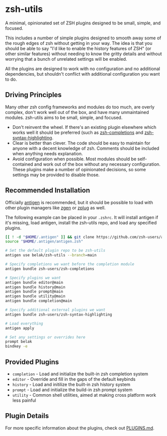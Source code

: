 # zsh-utils

A minimal, opinionated set of ZSH plugins designed to be small, simple, and
focused.

This includes a number of simple plugins designed to smooth away some of the
rough edges of zsh without getting in your way. The idea is that you should be
able to say "I'd like to enable the history features of ZSH" (or other similar
features) without needing to know the gritty details and without worrying that
a bunch of unrelated settings will be enabled.

All the plugins are designed to work with no configuration and no additional
dependencies, but shouldn't conflict with additional configuration you want to
do.

## Driving Principles

Many other zsh config frameworks and modules do too much, are overly complex,
don't work well out of the box, and have many unmaintained modules. zsh-utils
aims to be small, simple, and focused.

- Don't reinvent the wheel. If there's an existing plugin elsewhere which works
  well it should be preferred (such as [zsh-completions](https://github.com/zsh-users/zsh-completions)
  and [zsh-syntax-highlighting](https://github.com/zsh-users/zsh-syntax-highlighting).
- Clear is better than clever. The code should be easy to maintain for anyone
  with a decent knowledge of zsh. Comments should be included when anything needs
  explanation.
- Avoid configuration when possible. Most modules should be self-contained and
  work out of the box without any necessary configuration. These plugins make a
  number of opinionated decisions, so some settings may be provided to disable those.

## Recommended Installation

Officially [antigen][antigen] is recommended, but it should be possible to load
with other plugin managers like [zgen][zgen] or [zplug][zplug] as well.

The following example can be placed in your `.zshrc`. It will install antigen
if it's missing, load antigen, install the zsh-utils repo, and load any
specified plugins.

```sh
[[ ! -d "$HOME/.antigen" ]] && git clone https://github.com/zsh-users/antigen.git "$HOME/.antigen"
source "$HOME/.antigen/antigen.zsh"

# Set the default plugin repo to be zsh-utils
antigen use belak/zsh-utils --branch=main

# Specify completions we want before the completion module
antigen bundle zsh-users/zsh-completions

# Specify plugins we want
antigen bundle editor@main
antigen bundle history@main
antigen bundle prompt@main
antigen bundle utility@main
antigen bundle completion@main

# Specify additional external plugins we want
antigen bundle zsh-users/zsh-syntax-highlighting

# Load everything
antigen apply

# Set any settings or overrides here
prompt belak
bindkey -e
```

## Provided Plugins

- `completion` - Load and initialize the built-in zsh completion system
- `editor` - Override and fill in the gaps of the default keybinds
- `history` - Load and initilize the built-in zsh history system
- `prompt` - Load and initialize the build-in zsh prompt system
- `utility` - Common shell utilities, aimed at making cross platform work less painful

## Plugin Details

For more specific information about the plugins, check out [PLUGINS.md](./PLUGINS.md).

[antigen]: https://github.com/zsh-users/antigen.git
[xdg-basedirs]: https://specifications.freedesktop.org/basedir-spec/basedir-spec-latest.html
[zgen]: https://github.com/tarjoilija/zgen
[zplug]: https://github.com/zplug/zplug
